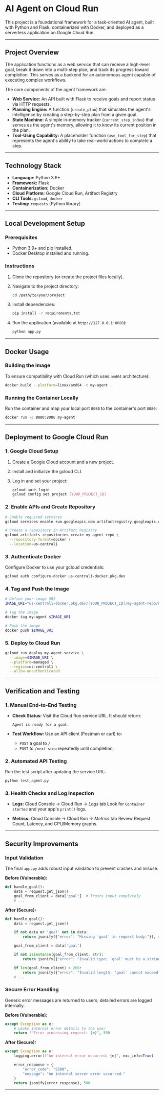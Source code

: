 # AI Agent on Cloud Run

This project is a foundational framework for a task-oriented AI agent, built with Python and Flask, containerized with Docker, and deployed as a serverless application on Google Cloud Run.

---

## Project Overview

The application functions as a web service that can receive a high-level goal, break it down into a multi-step plan, and track its progress toward completion. This serves as a backend for an autonomous agent capable of executing complex workflows.

The core components of the agent framework are:

* **Web Service:** An API built with Flask to receive goals and report status via HTTP requests.
* **Planning Engine:** A function (`create_plan`) that simulates the agent's intelligence by creating a step-by-step plan from a given goal.
* **State Machine:** A simple in-memory tracker (`current_step_index`) that serves as the agent's memory, allowing it to know its current position in the plan.
* **Tool-Using Capability:** A placeholder function (`use_tool_for_step`) that represents the agent's ability to take real-world actions to complete a step.

---

## Technology Stack

* **Language:** Python 3.9+
* **Framework:** Flask
* **Containerization:** Docker
* **Cloud Platform:** Google Cloud Run, Artifact Registry
* **CLI Tools:** `gcloud`, `docker`
* **Testing:** `requests` (Python library)

---

## Local Development Setup

### Prerequisites

* Python 3.9+ and pip installed.
* Docker Desktop installed and running.

### Instructions

1.  Clone the repository (or create the project files locally).
2.  Navigate to the project directory:
    ```bash
    cd /path/to/your/project
    ```

3. Install dependencies:

   ```bash
   pip install -r requirements.txt
   ```
4. Run the application (available at `http://127.0.0.1:8080`):

   ```bash
   python app.py
   ```

---

## Docker Usage

### Building the Image

To ensure compatibility with Cloud Run (which uses `amd64` architecture):

```bash
docker build --platform=linux/amd64 -t my-agent .
```

### Running the Container Locally

Run the container and map your local port `8080` to the container's port `8080`:

```bash
docker run -p 8080:8080 my-agent
```

---

## Deployment to Google Cloud Run

### 1. Google Cloud Setup

1. Create a Google Cloud account and a new project.
2. Install and initialize the gcloud CLI.
3. Log in and set your project:

   ```bash
   gcloud auth login
   gcloud config set project [YOUR_PROJECT_ID]
   ```

### 2. Enable APIs and Create Repository

```bash
# Enable required services
gcloud services enable run.googleapis.com artifactregistry.googleapis.com

# Create a repository in Artifact Registry
gcloud artifacts repositories create my-agent-repo \
  --repository-format=docker \
  --location=us-central1
```

### 3. Authenticate Docker

Configure Docker to use your gcloud credentials:

```bash
gcloud auth configure-docker us-central1-docker.pkg.dev
```

### 4. Tag and Push the Image

```bash
# Define your image URI
IMAGE_URI="us-central1-docker.pkg.dev/[YOUR_PROJECT_ID]/my-agent-repo/my-agent"

# Tag the image
docker tag my-agent $IMAGE_URI

# Push the image
docker push $IMAGE_URI
```

### 5. Deploy to Cloud Run

```bash
gcloud run deploy my-agent-service \
  --image=$IMAGE_URI \
  --platform=managed \
  --region=us-central1 \
  --allow-unauthenticated
```

---

## Verification and Testing

### 1. Manual End-to-End Testing

* **Check Status:** Visit the Cloud Run service URL. It should return:

  ```
  Agent is ready for a goal.
  ```

* **Test Workflow:**
  Use an API client (Postman or curl) to:

  * `POST` a goal to `/`
  * `POST` to `/next-step` repeatedly until completion.

### 2. Automated API Testing

Run the test script after updating the service URL:

```bash
python test_agent.py
```

### 3. Health Checks and Log Inspection

* **Logs:**
  Cloud Console → Cloud Run → *Logs* tab
  Look for `Container started` and your app's `print()` logs.

* **Metrics:**
  Cloud Console → Cloud Run → *Metrics* tab
  Review Request Count, Latency, and CPU/Memory graphs.

---

## Security Improvements

### Input Validation

The final `app.py` adds robust input validation to prevent crashes and misuse.

**Before (Vulnerable):**

```python
def handle_goal():
    data = request.get_json()
    goal_from_client = data['goal']  # Trusts input completely
    # ...
```

**After (Secure):**

```python
def handle_goal():
    data = request.get_json()

    if not data or 'goal' not in data:
        return jsonify({"error": "Missing 'goal' in request body."}), 400

    goal_from_client = data['goal']

    if not isinstance(goal_from_client, str):
        return jsonify({"error": "Invalid type: 'goal' must be a string."}), 400

    if len(goal_from_client) > 200:
        return jsonify({"error": "Invalid length: 'goal' cannot exceed 200 characters."}), 400
    # ...
```

### Secure Error Handling

Generic error messages are returned to users; detailed errors are logged internally.

**Before (Vulnerable):**

```python
except Exception as e:
    # Leaks internal error details to the user
    return f"Error processing request: {e}", 500
```

**After (Secure):**

```python
except Exception as e:
    logging.error(f"An internal error occurred: {e}", exc_info=True)

    error_response = {
        "error_code": "E500",
        "message": "An internal server error occurred."
    }
    return jsonify(error_response), 500
```

---
